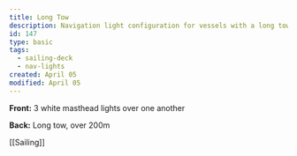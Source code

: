 ```yaml
---
title: Long Tow
description: Navigation light configuration for vessels with a long tow (over 200m)
id: 147
type: basic
tags:
  - sailing-deck
  - nav-lights
created: April 05
modified: April 05
---
```

**Front:**
3 white masthead lights over one another

**Back:**
Long tow, over 200m

[[Sailing]] 